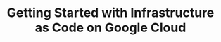---
preview_image: ""
hero:
  image: /icons/containers.svg
  title: Getting Started with Infrastructure as Code on Google Cloud
main:
  duration: 90 minutes
  presenters:
    - name: Josh Kodroff
      role: Sr. Solutions Architect, Pulumi
    - name: Jayson Smith
      role: Sr. Cloud Customer Engineer, Google
  sortable_date: 2024-01-31T09:00:00-08:00
  datetime: 2024-01-31T09:00:00-08:00
  title: Getting Started with Infrastructure as Code on Google Cloud
  description: |
    In this workshop, you will learn the fundamentals of infrastructure
    as code through guided exercises. You will be introduced to Pulumi, an
    infrastructure-as-code platform, where you can use familiar programming
    languages to provision modern cloud infrastructure.
    
    This workshop is designed to help new users become familiar with the core concepts needed to
    effectively deploy resources on Google Cloud. We will guide you through the
    Pulumi platform with diagrams and a series of labs to help accelerate your
    cloud projects.
event_data:
  name: Getting Started with Infrastructure as Code on Google Cloud
  start_date: 2024-01-31T09:00:00-08:00
  end_date: 2024-01-31T10:30:00-08:00
  url: https://www.pulumi.com/resources/infrastructure-as-code-google-cloud
  description: In this workshop, you will learn the fundamentals of infrastructure
    as code through guided exercises. You will be introduced to Pulumi, an
    infrastructure-as-code platform, where you can use familiar programming
    languages to provision modern cloud infrastructure. This workshop is
    designed to help new users become familiar with the core concepts needed to
    effectively deploy resources on Google Cloud. We will guide you through the
    Pulumi platform with diagrams and a series of labs to help accelerate your
    cloud projects.
form:
  hubspot_form_id: ea5da134-9b0e-4a34-83f8-e2074f498f21
  salesforce_campaign_id: 701Du000000Bu2kIAC
  gotowebinar_key: ""
featured: false
pre_recorded: false
pulumi_tv: false
unlisted: false
gated: true
type: webinars
external: false
block_external_search_index: false
aws_only: false
title: Getting Started with Infrastructure as Code on Google Cloud
meta_desc: This workshop is designed to help new users become familiar with the
  core concepts needed to effectively deploy resources on Google Cloud using
  Pulumi.
url_slug: infrastructure-as-code-google-cloud
---